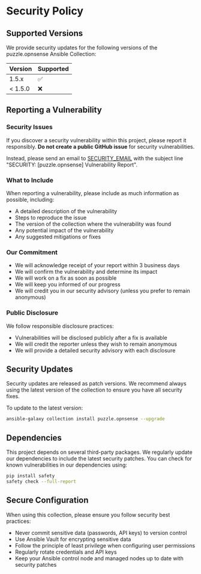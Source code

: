 # Security Policy

## Supported Versions

We provide security updates for the following versions of the puzzle.opnsense Ansible Collection:

| Version | Supported          |
| ------- | ------------------ |
| 1.5.x   | :white_check_mark: |
| < 1.5.0 | :x:                |

## Reporting a Vulnerability

### Security Issues

If you discover a security vulnerability within this project, please report it responsibly. **Do not create a public GitHub issue** for security vulnerabilities.

Instead, please send an email to [SECURITY_EMAIL](mailto:security@puzzle.ch) with the subject line "SECURITY: [puzzle.opnsense] Vulnerability Report".

### What to Include

When reporting a vulnerability, please include as much information as possible, including:

- A detailed description of the vulnerability
- Steps to reproduce the issue
- The version of the collection where the vulnerability was found
- Any potential impact of the vulnerability
- Any suggested mitigations or fixes

### Our Commitment

- We will acknowledge receipt of your report within 3 business days
- We will confirm the vulnerability and determine its impact
- We will work on a fix as soon as possible
- We will keep you informed of our progress
- We will credit you in our security advisory (unless you prefer to remain anonymous)

### Public Disclosure

We follow responsible disclosure practices:

- Vulnerabilities will be disclosed publicly after a fix is available
- We will credit the reporter unless they wish to remain anonymous
- We will provide a detailed security advisory with each disclosure

## Security Updates

Security updates are released as patch versions. We recommend always using the latest version of the collection to ensure you have all security fixes.

To update to the latest version:

```bash
ansible-galaxy collection install puzzle.opnsense --upgrade
```

## Dependencies

This project depends on several third-party packages. We regularly update our dependencies to include the latest security patches. You can check for known vulnerabilities in our dependencies using:

```bash
pip install safety
safety check --full-report
```

## Secure Configuration

When using this collection, please ensure you follow security best practices:

- Never commit sensitive data (passwords, API keys) to version control
- Use Ansible Vault for encrypting sensitive data
- Follow the principle of least privilege when configuring user permissions
- Regularly rotate credentials and API keys
- Keep your Ansible control node and managed nodes up to date with security patches
